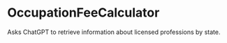# OccupationFeeCalculator
Asks ChatGPT to retrieve information about licensed professions by state.
